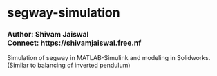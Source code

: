# segway-simulation
<h3>Author: Shivam Jaiswal<br>
    Connect: https://shivamjaiswal.free.nf
</h3>
Simulation of segway in MATLAB-Simulink and modeling in Solidworks. (Similar to balancing of inverted pendulum)
